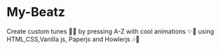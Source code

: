 # My-Beatz
Create custom tunes 🎼🎵 by pressing A-Z with cool animations ✨🎈 using HTML,CSS,Vanilla js, Paperjs and Howlerjs  🎶🎹
